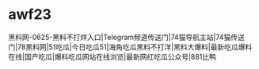 # awf23
黑料网-0625-黑料不打烊入口|Telegram频道传送门|74猫导航主站|74猫传送门|78黑料网|51吃瓜|今日吃瓜51|海角吃瓜黑料不打洋|黑料大爆料|最新吃瓜爆料在线|国产吃瓜|爆料吃瓜网站在线浏览|最新网红吃瓜公众号|881比鸭
